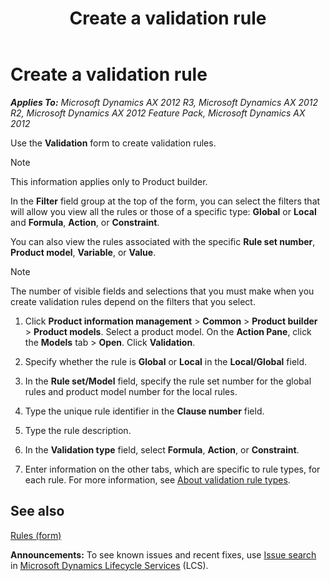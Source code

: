 ﻿---
title: Create a validation rule
TOCTitle: Create a validation rule
ms:assetid: de428052-47e4-4119-98ae-7c9e2a95eb42
ms:mtpsurl: https://technet.microsoft.com/en-us/library/Aa551275(v=AX.60)
ms:contentKeyID: 36059687
ms.date: 04/18/2014
mtps_version: v=AX.60
---

# Create a validation rule 


_**Applies To:** Microsoft Dynamics AX 2012 R3, Microsoft Dynamics AX 2012 R2, Microsoft Dynamics AX 2012 Feature Pack, Microsoft Dynamics AX 2012_

Use the **Validation** form to create validation rules.


> [!NOTE]
> <P>This information applies only to Product builder.</P>



In the **Filter** field group at the top of the form, you can select the filters that will allow you view all the rules or those of a specific type: **Global** or **Local** and **Formula**, **Action**, or **Constraint**.

You can also view the rules associated with the specific **Rule set number**, **Product model**, **Variable**, or **Value**.


> [!NOTE]
> <P>The number of visible fields and selections that you must make when you create validation rules depend on the filters that you select.</P>



1.  Click **Product information management** \> **Common** \> **Product builder** \> **Product models**. Select a product model. On the **Action Pane**, click the **Models** tab \> **Open**. Click **Validation**.

2.  Specify whether the rule is **Global** or **Local** in the **Local/Global** field.

3.  In the **Rule set/Model** field, specify the rule set number for the global rules and product model number for the local rules.

4.  Type the unique rule identifier in the **Clause number** field.

5.  Type the rule description.

6.  In the **Validation type** field, select **Formula**, **Action**, or **Constraint**.

7.  Enter information on the other tabs, which are specific to rule types, for each rule. For more information, see [About validation rule types](about-validation-rule-types.md).

## See also

[Rules (form)](https://technet.microsoft.com/en-us/library/aa587335\(v=ax.60\))

  
**Announcements:** To see known issues and recent fixes, use [Issue search](http://go.microsoft.com/fwlink/?linkid=389258) in [Microsoft Dynamics Lifecycle Services](http://go.microsoft.com/fwlink/?linkid=306505) (LCS).

